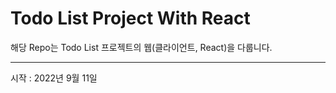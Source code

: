 # Todo List Project With React
해당 Repo는 Todo List 프로젝트의 웹(클라이언트, React)을 다룹니다.  

---  
시작 : 2022년 9월 11일